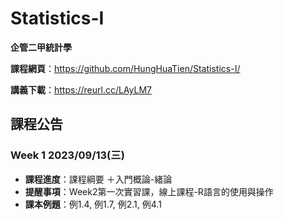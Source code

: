 # Statistics-I

**企管二甲統計學**

**課程網頁**：https://github.com/HungHuaTien/Statistics-I/

**講義下載**：https://reurl.cc/LAyLM7

## 課程公告

### Week 1 2023/09/13(三)
- **課程進度**：課程綱要 ＋入門概論-緒論
- **提醒事項**：Week2第一次實習課，線上課程-R語言的使用與操作
- **課本例題**：例1.4, 例1.7, 例2.1, 例4.1
  



